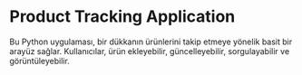 # Product Tracking Application
 Bu Python uygulaması, bir dükkanın ürünlerini takip etmeye yönelik basit bir arayüz sağlar. Kullanıcılar, ürün ekleyebilir, güncelleyebilir, sorgulayabilir ve görüntüleyebilir.
